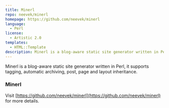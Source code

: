 ```yaml
---
title: Minerl
repo: neevek/minerl
homepage: https://github.com/neevek/minerl
language:
  - Perl
license:
  - Artistic 2.0
templates:
  - HTML::Template
description: Minerl is a blog-aware static site generator written in Perl.
---
```


Minerl is a blog-aware static site generator written in Perl, it supports tagging, automatic archiving, post, page and layout inheritance.

### Minerl

Visit [https://github.com/neevek/minerl](https://github.com/neevek/minerl) for more details.
